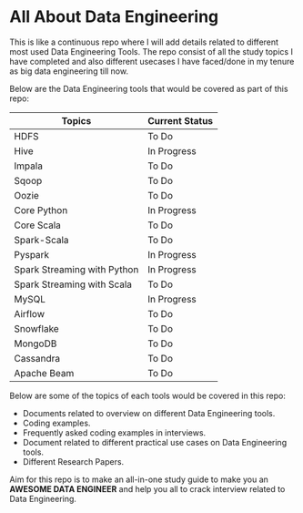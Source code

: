 # All About Data Engineering

This is like a continuous repo where I will add details related to different most used Data Engineering Tools. The repo consist of all the study topics I have completed  and also different usecases I have faced/done in my tenure as big data engineering till now.

Below are the Data Engineering tools that would be covered as part of this repo:

| Topics                      | Current Status |
| --------------------------- | -------------- |
| HDFS                        | To Do          |
| Hive                        | In Progress    |
| Impala                      | To Do          |
| Sqoop                       | To Do          |
| Oozie                       | To Do          |
| Core Python                 | In Progress    |
| Core Scala                  | To Do          |
| Spark-Scala                 | To Do          |
| Pyspark                     | In Progress    |
| Spark Streaming with Python | In Progress    |
| Spark Streaming with Scala  | To Do          |
| MySQL                       | In Progress    |
| Airflow                     | To Do          |
| Snowflake                   | To Do          |
| MongoDB                     | To Do          |
| Cassandra                   | To Do          |
| Apache Beam                 | To Do          |

Below are some of the topics of each tools would be covered in this repo:

* Documents related to overview on different Data Engineering tools.
* Coding examples.
* Frequently asked coding examples in interviews.
* Document related to different practical use cases on Data Engineering tools.
* Different Research Papers.

Aim for this repo is to make an all-in-one study guide to make you an **AWESOME DATA ENGINEER**  and help you all to crack interview related to Data Engineering.
